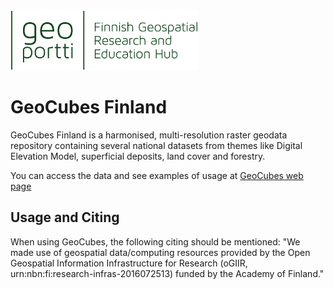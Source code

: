 <img src="https://github.com/geoportti/example_taito_howto/blob/master/geoportti_logo_484px.png" width="300">

# GeoCubes Finland
GeoCubes Finland is a harmonised, multi-resolution raster geodata repository containing several national datasets from themes like Digital Elevation Model, superficial deposits, land cover and forestry. 

You can access the data and see examples of usage at [GeoCubes web page](http://86.50.168.160/geocubes)

## Usage and Citing
When using GeoCubes, the following citing should be mentioned:
"We made use of geospatial data/computing resources provided by the Open Geospatial Information Infrastructure for Research (oGIIR, urn:nbn:fi:research-infras-2016072513) funded by the Academy of Finland."

